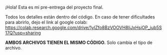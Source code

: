 ¡Hola! Esta es mi pre-entrega del proyecto final.

Todos los detalles están dentro del código. En caso de tener dificultades para abrirlo, dejo el link al google colab: https://colab.research.google.com/drive/1ylZfo8BzVOOVH8liJxHsiOP_iub5S17Q?usp=sharing

**AMBOS ARCHIVOS TIENEN EL MISMO CÓDIGO.** Solo cambia el tipo de archivo.
